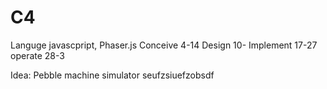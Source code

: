 # C4

Languge javascpript, Phaser.js
Conceive 4-14
Design 10-
Implement 17-27
operate 28-3

Idea: Pebble machine simulator
seufzsiuefzobsdf
